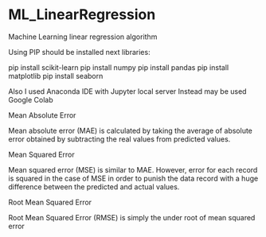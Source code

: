 # ML_LinearRegression
Machine Learning linear regression algorithm


Using PIP should be installed next libraries:

pip install scikit-learn
pip install numpy
pip install pandas
pip install matplotlib
pip install seaborn


Also I used Anaconda IDE with Jupyter local server
Instead may be used Google Colab 


Mean Absolute Error

Mean absolute error (MAE) is calculated by taking the average of absolute error obtained by subtracting the real values from predicted values.


Mean Squared Error

Mean squared error (MSE) is similar to MAE. However, error for each record is squared in the case of MSE in order to punish the data record with a huge difference between the predicted and actual values.

Root Mean Squared Error

Root Mean Squared Error (RMSE) is simply the under root of mean squared error
